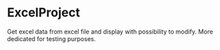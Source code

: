 # ExcelProject
Get excel data from excel file and display with possibility to modify. More dedicated for testing purposes.
